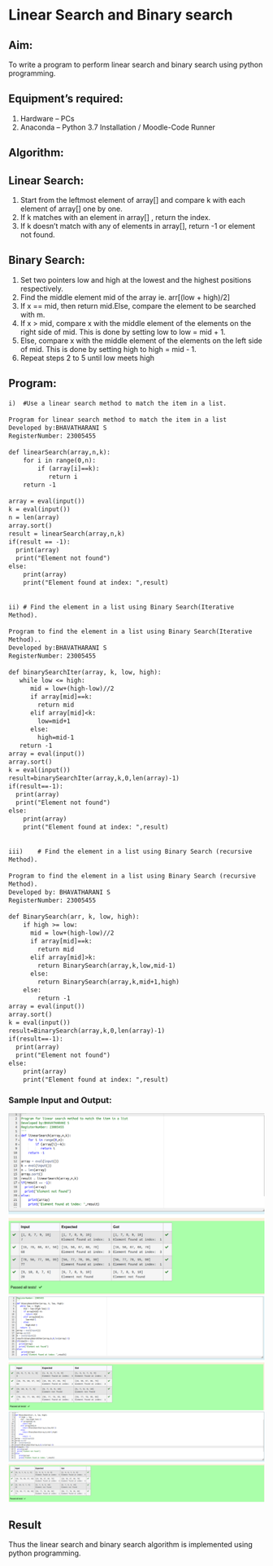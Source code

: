 # Linear Search and Binary search
## Aim:
To write a program to perform linear search and binary search using python programming.
## Equipment’s required:
1.	Hardware – PCs
2.	Anaconda – Python 3.7 Installation / Moodle-Code Runner
## Algorithm:
## Linear Search:
1.	Start from the leftmost element of array[] and compare k with each element of array[] one by one.
2.	If k matches with an element in array[] , return the index.
3.	If k doesn’t match with any of elements in array[], return -1 or element not found.
## Binary Search:
1.	Set two pointers low and high at the lowest and the highest positions respectively.
2.	Find the middle element mid of the array ie. arr[(low + high)/2]
3.	If x == mid, then return mid.Else, compare the element to be searched with m.
4.	If x > mid, compare x with the middle element of the elements on the right side of mid. This is done by setting low to low = mid + 1.
5.	Else, compare x with the middle element of the elements on the left side of mid. This is done by setting high to high = mid - 1.
6.	Repeat steps 2 to 5 until low meets high
## Program:
```
i)	#Use a linear search method to match the item in a list.
 
Program for linear search method to match the item in a list
Developed by:BHAVATHARANI S
RegisterNumber: 23005455

def linearSearch(array,n,k):
    for i in range(0,n):
        if (array[i]==k):
           return i
    return -1

array = eval(input())
k = eval(input()) 
n = len(array)
array.sort()
result = linearSearch(array,n,k)
if(result == -1):
  print(array)
  print("Element not found")
else:
    print(array)
    print("Element found at index: ",result)


ii)	# Find the element in a list using Binary Search(Iterative Method).

Program to find the element in a list using Binary Search(Iterative Method)..
Developed by:BHAVATHARANI S
RegisterNumber: 23005455

def binarySearchIter(array, k, low, high):
   while low <= high:
      mid = low+(high-low)//2
      if array[mid]==k:
        return mid
      elif array[mid]<k:
        low=mid+1
      else:
        high=mid-1
   return -1
array = eval(input())
array.sort() 
k = eval(input())
result=binarySearchIter(array,k,0,len(array)-1)
if(result==-1):
  print(array)
  print("Element not found")
else:
    print(array)
    print("Element found at index: ",result)


iii)	# Find the element in a list using Binary Search (recursive Method).

Program to find the element in a list using Binary Search (recursive Method).
Developed by: BHAVATHARANI S
RegisterNumber: 23005455

def BinarySearch(arr, k, low, high):
    if high >= low: 
      mid = low+(high-low)//2
      if array[mid]==k:
        return mid
      elif array[mid]>k:
        return BinarySearch(array,k,low,mid-1)
      else:
        return BinarySearch(array,k,mid+1,high)
    else:
        return -1
array = eval(input())
array.sort() 
k = eval(input())
result=BinarySearch(array,k,0,len(array)-1)
if(result==-1):
  print(array)
  print("Element not found")
else:
    print(array)
    print("Element found at index: ",result)
```
### Sample Input and Output:
![output](./1stoutput-1.png)
![output](./2ndoutput.png)
![output](./3rdoutput.png)

## Result
Thus the linear search and binary search algorithm is implemented using python programming.